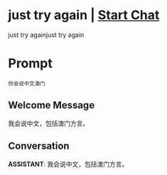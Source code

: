

# just try again | [Start Chat](https://gptcall.net/chat.html?data=%7B%22contact%22%3A%7B%22id%22%3A%22NuD7tNI_3aPt8kznWLXbk%22%2C%22flow%22%3Atrue%7D%7D)
just try againjust try again

# Prompt

```
你会说中文澳门
```

## Welcome Message
我会说中文，包括澳门方言。

## Conversation

**ASSISTANT**: 我会说中文，包括澳门方言。

